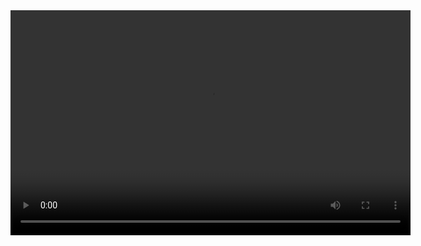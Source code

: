 <video width="640" height="360" controls autoplay>
  <source src="lien_de_la_video.mp4" type="video/mp4">
  Votre navigateur ne supporte pas la balise vidéo.
</video>
